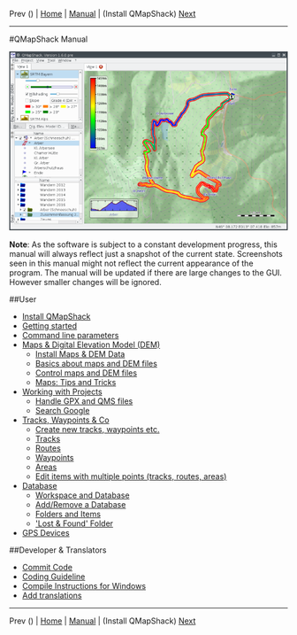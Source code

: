 Prev () | [Home](Home.html) | [Manual](DocMain.html) | (Install QMapShack) [Next](DocGetQMapShack.html)
- - -

#QMapShack Manual

![start](images/maproom1.png)

**Note**: As the software is subject to a constant development progress, this manual will
always reflect just a snapshot of the current state. Screenshots seen in this manual might 
not reflect the current appearance of the program. The manual will be updated if there are 
large changes to the GUI. However smaller changes will be ignored. 

##User

* [Install QMapShack](DocGetQMapShack.html)
* [Getting started](DocGettingStarted.html)
* [Command line parameters](DocCmdOptions.html)
* [Maps & Digital Elevation Model (DEM)](DocInstallMapDem.html)
    * [Install Maps & DEM Data](DocInstallMapDem.html)
    * [Basics about maps and DEM files](DocBasicsMapDem.html)
    * [Control maps and DEM files](DocControlMapDem.html)
    * [Maps: Tips and Tricks](DocMapsTipsTricks.html)
* [Working with Projects](DocWorkingWithProjects.html)
    * [Handle GPX and QMS files](DocHandleGpxFiles.html)
    * [Search Google](DocSearchGoogle.html)
* [Tracks, Waypoints & Co](DocGisItems.html)
    * [Create new tracks, waypoints etc.](DocGisItemsNew.html)
    * [Tracks](DocGisItemsTrk2.html)
    * [Routes](DocGisItemsRte.html)
    * [Waypoints](DocGisItemsWpt.html)
    * [Areas](DocGisItemsArea.html)
    * [Edit items with multiple points (tracks, routes, areas)](DocGisItemsEditMultiple.html)
* [Database](DocGisDatabase.html)
    * [Workspace and Database](DocGisDatabaseWorkspaceDatabase.html)
    * [Add/Remove a Database](DocGisDatabaseAddRemove.html)
    * [Folders and Items](DocGisDatabaseFoldersItems.html)
    * ['Lost & Found' Folder](DocGisDatabaseLostFound.html)
* [GPS Devices](DocGisDevices.html)

##Developer & Translators

* [Commit Code](DeveloperCommitCode.html)
* [Coding Guideline](DeveloperCodingGuideline.html)
* [Compile Instructions for Windows](BuildWindowsVisualStudio.html)
* [Add translations](DeveloperTranslate.html)

- - -
Prev () | [Home](Home.html) | [Manual](DocMain.html) | (Install QMapShack) [Next](DocGetQMapShack.html)
